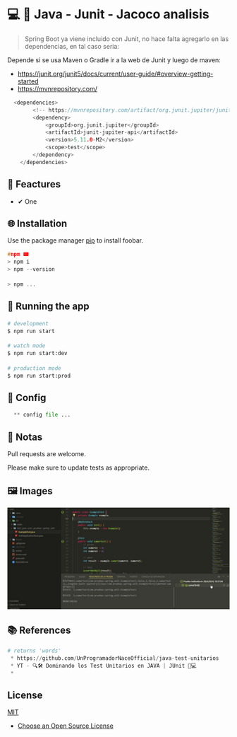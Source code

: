 

# 💻 💎 Java - Junit - Jacoco analisis

> Spring Boot ya viene incluido con Junit, no hace falta agregarlo en las dependencias, en tal caso seria:

Depende si se usa Maven o Gradle ir a la web de Junit y luego de maven:

* https://junit.org/junit5/docs/current/user-guide/#overview-getting-started
* https://mvnrepository.com/
```c
  <dependencies>
        <!-- https://mvnrepository.com/artifact/org.junit.jupiter/junit-jupiter-api -->
        <dependency>
            <groupId>org.junit.jupiter</groupId>
            <artifactId>junit-jupiter-api</artifactId>
            <version>5.11.0-M2</version>
            <scope>test</scope>
        </dependency>
    </dependencies>

```

## 📌 Feactures

 * ✔ One

## 🌐 Installation

Use the package manager [pip](https://pip.pypa.io/en/stable/) to install foobar.

```c
#npm 📟
> npm i
> npm --version

> npm ...
```

## 🔰 Running the app

```bash
# development
$ npm run start

# watch mode
$ npm run start:dev

# production mode
$ npm run start:prod
```

## 📐 Config
```python
  ** config file ...
```

## 📝 Notas

Pull requests are welcome.

Please make sure to update tests as appropriate.

## 🖼 Images
  <img src=main.jpg alt="Main"/>

## 📚 References

```python
# returns 'words'
 * https://github.com/UnProgramadorNaceOfficial/java-test-unitarios
 * YT - 🔍🛠️ Dominando los Test Unitarios en JAVA | JUnit 🚀💻
 * 

```

## License

[MIT](https://choosealicense.com/licenses/mit/)

* [Choose an Open Source License](https://choosealicense.com)